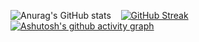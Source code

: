 ![Anurag's GitHub stats](https://github-readme-stats.vercel.app/api?username=NouXXXX&show_icons=true&theme=tokyonight)&nbsp;  &nbsp;
[![GitHub Streak](https://github-readme-streak-stats.herokuapp.com/?user=NouXXXX&theme=dark)](https://git.io/streak-stats)   
[![Ashutosh's github activity graph](https://activity-graph.herokuapp.com/graph?username=NouXXXX&theme=xcode)](https://github.com/NouXXXX/github-readme-activity-graph)
